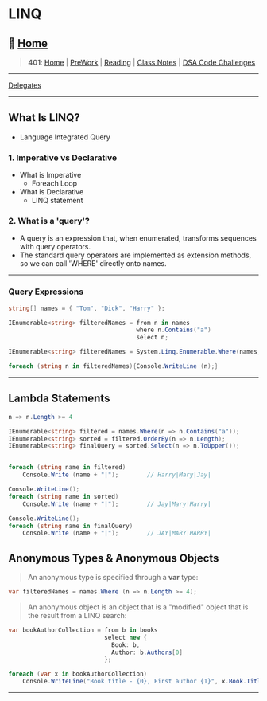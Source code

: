# LINQ

## 🏡 [**Home**](https://mistidinzy.github.io/ReadingNotes/)

> **401**: [Home](https://mistidinzy.github.io/ReadingNotes/401home.html)
|
[PreWork](https://mistidinzy.github.io/ReadingNotes/401/preworkRM.html)
|
[Reading](https://mistidinzy.github.io/ReadingNotes/401/ReadingRM.html)
|
[Class Notes](https://mistidinzy.github.io/ReadingNotes/401/ClassRM.html)
|
[DSA Code Challenges](https://mistidinzy.github.io/data-structures-and-algorithms/)

_____

[Delegates](/401/class/09a-delegates.md)

_____

## What Is LINQ?

* Language Integrated Query

### 1. Imperative vs Declarative

* What is Imperative
  * Foreach Loop
* What is Declarative
  * LINQ statement

### 2. What is a 'query'?

* A query is an expression that, when enumerated, transforms sequences with query operators.
* The standard query operators are implemented as extension methods, so we can call 'WHERE' directly onto names.

_____

### Query Expressions

```C#
string[] names = { "Tom", "Dick", "Harry" };

IEnumerable<string> filteredNames = from n in names
                                    where n.Contains("a")
                                    select n;

IEnumerable<string> filteredNames = System.Linq.Enumerable.Where(names, n => n.Length >= 4);

foreach (string n in filteredNames){Console.WriteLine (n);}
```

_____

## Lambda Statements

```C#
n => n.Length >= 4
```

```C#
IEnumerable<string> filtered = names.Where(n => n.Contains("a"));
IEnumerable<string> sorted = filtered.OrderBy(n => n.Length);
IEnumerable<string> finalQuery = sorted.Select(n => n.ToUpper());


foreach (string name in filtered)
    Console.Write (name + "|");        // Harry|Mary|Jay|

Console.WriteLine();
foreach (string name in sorted)
    Console.Write (name + "|");        // Jay|Mary|Harry|

Console.WriteLine();
foreach (string name in finalQuery)
    Console.Write (name + "|");        // JAY|MARY|HARRY|
```

## Anonymous Types & Anonymous Objects

> An anonymous type is specified through a **var** type:

```C#
var filteredNames = names.Where (n => n.Length >= 4);
```

> An anonymous object is an object that is a "modified" object that is the result from a LINQ search:

```C#
var bookAuthorCollection = from b in books
                           select new {
                             Book: b,
                             Author: b.Authors[0]
                           };

foreach (var x in bookAuthorCollection)
    Console.WriteLine("Book title - {0}, First author {1}", x.Book.Title, x.Author.FirstName);
```

_____
